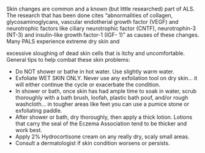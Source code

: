 Skin changes are common and a known (but little researched) part of ALS. The
research that has been done cites “abnormalities of collagen, glycosaminoglycans,
vascular endotherial growth factor (VEGF) and neurotrophic factors like ciliary
neurotrophic factor (CNTF), neurotrophin-3 (NT-3) and insulin-like growth factor-1 (IGF-
1)” as causes of these changes. Many PALS experience extreme dry skin and

excessive sloughing of dead skin cells that is itchy and uncomfortable.
General tips to help combat these skin problems:
- Do NOT shower or bathe in hot water. Use slightly warm water.
- Exfoliate WET SKIN ONLY. Never use any exfoliation tool on dry skin... it will either
continue the cycle or exacerbate the condition.
- In shower or bath, once skin has had ample time to soak in water, scrub thoroughly
with a bath brush, loofah, plastic bath pouf, and/or rough washcloth... in tougher areas
like feet you can use a pumice stone or exfoliating paddle.
- After shower or bath, dry thoroughly, then apply a thick lotion. Lotions that carry the
seal of the Eczema Association tend to be thicker and work best.
- Apply 2% Hydrocortisone cream on any really dry, scaly small areas.
- Consult a dermatologist if skin condition worsens or persists.

